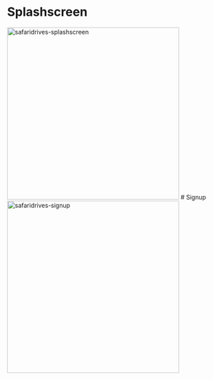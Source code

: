# Splashscreen
<img src="https://github.com/maeka-maru/SafariDrivesCarRentalApp/assets/117111592/bb4e8f56-bcbb-4091-b828-a9449c389076" alt="safaridrives-splashscreen" style="width: 400px; height: auto;"  >
# Signup
 <img src="https://github.com/maeka-maru/SafariDrivesCarRentalApp/assets/117111592/e7a57441-b979-496e-9dae-9953347a19d6" alt="safaridrives-signup" style="width: 400px; height: auto;" >
